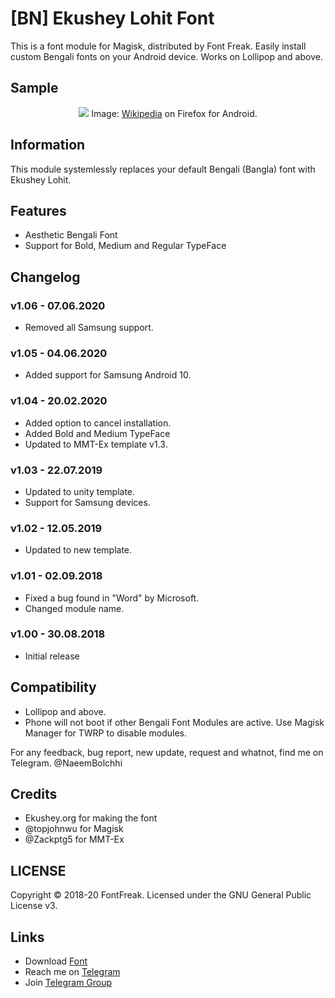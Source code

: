 # [BN] Ekushey Lohit Font
This is a font module for Magisk, distributed by Font Freak. Easily install custom Bengali fonts on your Android device. Works on Lollipop and above.

## Sample
<div style="text-align: center;">
<img src="https://font-freak.github.io/1/img/preview/bn_EkusheyLohit.webp" />
Image: <a href="https://bn.wikipedia.org/wiki/বাংলা_ভাষা">Wikipedia</a> on Firefox for Android.</div>

## Information
This module systemlessly replaces your default Bengali (Bangla) font with Ekushey Lohit.

## Features
* Aesthetic Bengali Font
* Support for Bold, Medium and Regular TypeFace

## Changelog
### v1.06 - 07.06.2020
* Removed all Samsung support.
### v1.05 - 04.06.2020
* Added support for Samsung Android 10.
### v1.04 - 20.02.2020
* Added option to cancel installation.
* Added Bold and Medium TypeFace
* Updated to MMT-Ex template v1.3.
### v1.03 - 22.07.2019
* Updated to unity template.
* Support for Samsung devices.
### v1.02 - 12.05.2019
* Updated to new template.
### v1.01 - 02.09.2018
* Fixed a bug found in "Word" by Microsoft.
* Changed module name.
### v1.00 - 30.08.2018
* Initial release

## Compatibility
- Lollipop and above.
- Phone will not boot if other Bengali Font Modules are active. Use Magisk Manager for TWRP to disable modules.

For any feedback, bug report, new update, request and whatnot, find me on Telegram. @NaeemBolchhi

## Credits
- Ekushey.org for making the font
- @topjohnwu for Magisk
- @Zackptg5 for MMT-Ex

## LICENSE
Copyright © 2018-20 FontFreak. Licensed under the GNU General Public License v3.

## Links
- Download [Font](https://ekushey.org/?page/ekushey_lohit)
- Reach me on [Telegram](https://telegram.im/@NaeemBolchhi)
- Join [Telegram Group](https://t.me/FontFreak)
